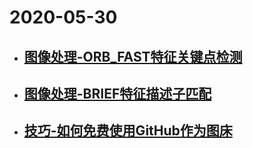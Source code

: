 # 2020-05-30

* ## [图像处理-ORB_FAST特征关键点检测](./图像处理-ORB_FAST特征关键点检测.md)
* ## [图像处理-BRIEF特征描述子匹配](./图像处理-BRIEF特征描述子匹配.md)
* ## [技巧-如何免费使用GitHub作为图床](./技巧-如何免费使用GitHub作为图床.md)